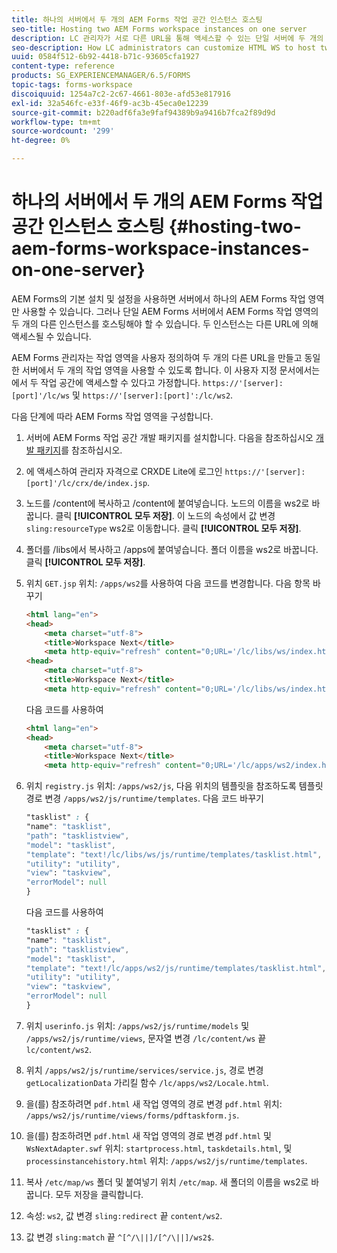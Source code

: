 ```yaml
---
title: 하나의 서버에서 두 개의 AEM Forms 작업 공간 인스턴스 호스팅
seo-title: Hosting two AEM Forms workspace instances on one server
description: LC 관리자가 서로 다른 URL을 통해 액세스할 수 있는 단일 서버에 두 개의 인스턴스를 호스팅하도록 HTML WS를 사용자 지정할 수 있는 방법.
seo-description: How LC administrators can customize HTML WS to host two instances on a single server accessible via different URLs.
uuid: 0584f512-6b92-4418-b71c-93605cfa1927
content-type: reference
products: SG_EXPERIENCEMANAGER/6.5/FORMS
topic-tags: forms-workspace
discoiquuid: 1254a7c2-2c67-4661-803e-afd53e817916
exl-id: 32a546fc-e33f-46f9-ac3b-45eca0e12239
source-git-commit: b220adf6fa3e9faf94389b9a9416b7fca2f89d9d
workflow-type: tm+mt
source-wordcount: '299'
ht-degree: 0%

---
```


# 하나의 서버에서 두 개의 AEM Forms 작업 공간 인스턴스 호스팅 {#hosting-two-aem-forms-workspace-instances-on-one-server}

AEM Forms의 기본 설치 및 설정을 사용하면 서버에서 하나의 AEM Forms 작업 영역만 사용할 수 있습니다. 그러나 단일 AEM Forms 서버에서 AEM Forms 작업 영역의 두 개의 다른 인스턴스를 호스팅해야 할 수 있습니다. 두 인스턴스는 다른 URL에 의해 액세스될 수 있습니다.

AEM Forms 관리자는 작업 영역을 사용자 정의하여 두 개의 다른 URL을 만들고 동일한 서버에서 두 개의 작업 영역을 사용할 수 있도록 합니다. 이 사용자 지정 문서에서는에서 두 작업 공간에 액세스할 수 있다고 가정합니다. `https://'[server]:[port]'/lc/ws` 및 `https://'[server]:[port]':/lc/ws2`.

다음 단계에 따라 AEM Forms 작업 영역을 구성합니다.

1. 서버에 AEM Forms 작업 공간 개발 패키지를 설치합니다. 다음을 참조하십시오 [개발 패키지](/help/forms/using/introduction-customizing-html-workspace.md#p-crx-package-p)를 참조하십시오.
1. 에 액세스하여 관리자 자격으로 CRXDE Lite에 로그인 `https://'[server]:[port]'/lc/crx/de/index.jsp`.
1. 노드를 /content에 복사하고 /content에 붙여넣습니다. 노드의 이름을 ws2로 바꿉니다. 클릭 **[!UICONTROL 모두 저장]**. 이 노드의 속성에서 값 변경 `sling:resourceType` ws2로 이동합니다. 클릭 **[!UICONTROL 모두 저장]**.

1. 폴더를 /libs에서 복사하고 /apps에 붙여넣습니다. 폴더 이름을 ws2로 바꿉니다. 클릭 **[!UICONTROL 모두 저장]**.
1. 위치 `GET.jsp` 위치: `/apps/ws2`를 사용하여 다음 코드를 변경합니다. 다음 항목 바꾸기

   ```html
   <html lang="en">
   <head>
       <meta charset="utf-8">
       <title>Workspace Next</title>
       <meta http-equiv="refresh" content="0;URL='/lc/libs/ws/index.html'" /><html lang="en">
   <head>
       <meta charset="utf-8">
       <title>Workspace Next</title>
       <meta http-equiv="refresh" content="0;URL='/lc/libs/ws/index.html'" />
   ```

   다음 코드를 사용하여

   ```html
   <html lang="en">
   <head>
       <meta charset="utf-8">
       <title>Workspace Next</title>
       <meta http-equiv="refresh" content="0;URL='/lc/apps/ws2/index.html'" />
   ```

1. 위치 `registry.js` 위치: `/apps/ws2/js`, 다음 위치의 템플릿을 참조하도록 템플릿 경로 변경 `/apps/ws2/js/runtime/templates`. 다음 코드 바꾸기

   ```css
   "tasklist" : {
   "name": "tasklist",
   "path": "tasklistview",
   "model": "tasklist",
   "template": "text!/lc/libs/ws/js/runtime/templates/tasklist.html",
   "utility": "utility",
   "view": "taskview",
   "errorModel": null
   }
   ```

   다음 코드를 사용하여

   ```css
   "tasklist" : {
   "name": "tasklist",
   "path": "tasklistview",
   "model": "tasklist",
   "template": "text!/lc/apps/ws2/js/runtime/templates/tasklist.html",
   "utility": "utility",
   "view": "taskview",
   "errorModel": null
   }
   ```

1. 위치 `userinfo.js` 위치: `/apps/ws2/js/runtime/models` 및 `/apps/ws2/js/runtime/views`, 문자열 변경 `/lc/content/ws` 끝 `lc/content/ws2`.

1. 위치 `/apps/ws2/js/runtime/services/service.js`, 경로 변경 `getLocalizationData` 가리킬 함수 `/lc/apps/ws2/Locale.html`.

1. 을(를) 참조하려면 `pdf.html` 새 작업 영역의 경로 변경 `pdf.html` 위치: `/apps/ws2/js/runtime/views/forms/pdftaskform.js`.

1. 을(를) 참조하려면 `pdf.html` 새 작업 영역의 경로 변경 `pdf.html` 및 `WsNextAdapter.swf` 위치: `startprocess.html`, `taskdetails.html`, 및 `processinstancehistory.html` 위치: `/apps/ws2/js/runtime/templates`.

1. 복사 `/etc/map/ws` 폴더 및 붙여넣기 위치 `/etc/map`. 새 폴더의 이름을 ws2로 바꿉니다. 모두 저장을 클릭합니다.

1. 속성: `ws2`, 값 변경 `sling:redirect` 끝 `content/ws2`.

1. 값 변경 `sling:match` 끝 `^[^/\||]/[^/\||]/ws2$`.
